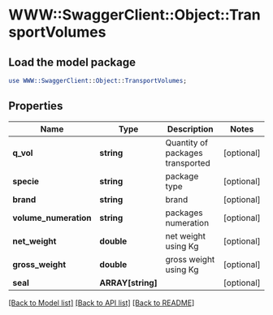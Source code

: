 # WWW::SwaggerClient::Object::TransportVolumes

## Load the model package
```perl
use WWW::SwaggerClient::Object::TransportVolumes;
```

## Properties
Name | Type | Description | Notes
------------ | ------------- | ------------- | -------------
**q_vol** | **string** | Quantity of packages transported | [optional] 
**specie** | **string** | package type | [optional] 
**brand** | **string** | brand | [optional] 
**volume_numeration** | **string** | packages numeration | [optional] 
**net_weight** | **double** | net weight using Kg | [optional] 
**gross_weight** | **double** | gross weight using Kg | [optional] 
**seal** | **ARRAY[string]** |  | [optional] 

[[Back to Model list]](../README.md#documentation-for-models) [[Back to API list]](../README.md#documentation-for-api-endpoints) [[Back to README]](../README.md)


